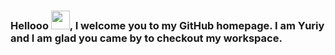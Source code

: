 ### Hellooo <img src="https://raw.githubusercontent.com/MartinHeinz/MartinHeinz/master/wave.gif" width="30px">, I welcome you to my GitHub homepage. I am Yuriy and I am glad you came by to checkout my workspace.

<!--
**WhyTTea/WhyTTea** is a ✨ _special_ ✨ repository because its `README.md` (this file) appears on your GitHub profile.-->
<p align="center">
  <img src="https://media.giphy.com/media/H6VSByAkTsrTO/giphy.gif)/>
</p>
- 🔭 I’m currently studying a double-major in Computer Science and Commerce at University of Toronto.
- 🌱 My current goal is to become a great-quality Software Engineer and to learn best practices in creation of products (both digital and tangible) to be used in everyday life by millions of people.
- 📫 How to reach me: wanna make a pull request? 😉
- 😄 Pronouns: him/his
- ⚡ Fun fact: Did you know that both Nike and Apple were not the favourite names before they were chosen for their respective companies we know nowadays? Do you know what Nike or Apple were supposed to be called before final submission/approval, hehe? 

